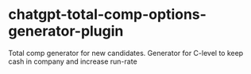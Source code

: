 # chatgpt-total-comp-options-generator-plugin
Total comp generator for new candidates. Generator for C-level to keep cash in company and increase run-rate
